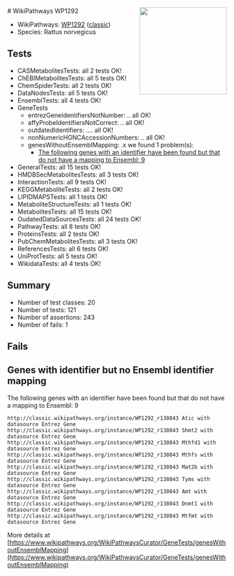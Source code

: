 <img style="float: right; width: 200px" src="https://upload.wikimedia.org/wikipedia/commons/thumb/8/83/Wplogo_with_text_500.png/640px-Wplogo_with_text_500.png" />
# WikiPathways WP1292

* WikiPathways: [WP1292](https://wikipathways.org/pathways/WP1292) ([classic](https://classic.wikipathways.org/instance/WP1292))
* Species: Rattus norvegicus
## Tests
* CASMetabolitesTests: all 2 tests OK!
* ChEBIMetabolitesTests: all 5 tests OK!
* ChemSpiderTests: all 2 tests OK!
* DataNodesTests: all 5 tests OK!
* EnsemblTests: all 4 tests OK!
* GeneTests
    * entrezGeneIdentifiersNotNumber: .. all OK!
    * affyProbeIdentifiersNotCorrect: .. all OK!
    * outdatedIdentifiers: .... all OK!
    * nonNumericHGNCAccessionNumbers: .. all OK!
    * genesWithoutEnsemblMapping: .x we found 1 problem(s):
        * [The following genes with an identifier have been found but that do not have a mapping to Ensembl: 9](#40286d8b)
* GeneralTests: all 15 tests OK!
* HMDBSecMetabolitesTests: all 3 tests OK!
* InteractionTests: all 9 tests OK!
* KEGGMetaboliteTests: all 2 tests OK!
* LIPIDMAPSTests: all 1 tests OK!
* MetaboliteStructureTests: all 1 tests OK!
* MetabolitesTests: all 15 tests OK!
* OudatedDataSourcesTests: all 24 tests OK!
* PathwayTests: all 8 tests OK!
* ProteinsTests: all 2 tests OK!
* PubChemMetabolitesTests: all 3 tests OK!
* ReferencesTests: all 6 tests OK!
* UniProtTests: all 5 tests OK!
* WikidataTests: all 4 tests OK!


## Summary

* Number of test classes: 20
* Number of tests: 121
* Number of assertions: 243
* Number of fails: 1

## Fails

<a name="40286d8b" />

## Genes with identifier but no Ensembl identifier mapping

The following genes with an identifier have been found but that do not have a mapping to Ensembl: 9
```
http://classic.wikipathways.org/instance/WP1292_r138043 Atic with datasource Entrez Gene
http://classic.wikipathways.org/instance/WP1292_r138043 Shmt2 with datasource Entrez Gene
http://classic.wikipathways.org/instance/WP1292_r138043 Mthfd1 with datasource Entrez Gene
http://classic.wikipathways.org/instance/WP1292_r138043 Mthfs with datasource Entrez Gene
http://classic.wikipathways.org/instance/WP1292_r138043 Mat2b with datasource Entrez Gene
http://classic.wikipathways.org/instance/WP1292_r138043 Tyms with datasource Entrez Gene
http://classic.wikipathways.org/instance/WP1292_r138043 Amt with datasource Entrez Gene
http://classic.wikipathways.org/instance/WP1292_r138043 Dnmt1 with datasource Entrez Gene
http://classic.wikipathways.org/instance/WP1292_r138043 Mtfmt with datasource Entrez Gene
```

More details at [https://www.wikipathways.org/WikiPathwaysCurator/GeneTests/genesWithoutEnsemblMapping](https://www.wikipathways.org/WikiPathwaysCurator/GeneTests/genesWithoutEnsemblMapping)

